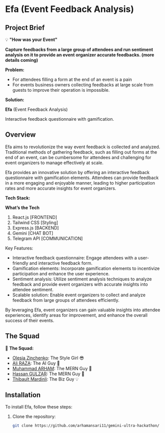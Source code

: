 # Efa (Event Feedback Analysis)

## Project Brief

💡 **"How was your Event"**

**Capture feedbacks from a large group of attendees and run sentiment analysis on it to provide an event organizer accurate feedbacks. (more details coming)**

**Problem:**

- For attendees filling a form at the end of an event is a pain
- For events business owners collecting feedbacks at large scale from guests to improve their operation is impossible.

**Solution:**

**Efa** (Event Feedback Analysis)

Interactive feedback questionnaire with gamification.

## Overview

Efa aims to revolutionize the way event feedback is collected and analyzed. Traditional methods of gathering feedback, such as filling out forms at the end of an event, can be cumbersome for attendees and challenging for event organizers to manage effectively at scale.

Efa provides an innovative solution by offering an interactive feedback questionnaire with gamification elements. Attendees can provide feedback in a more engaging and enjoyable manner, leading to higher participation rates and more accurate insights for event organizers.

**Tech Stack:**

**What’s the Tech**

1. React.js [FRONTEND]
2. Tailwind CSS [Styling]
3. Express.js [BACKEND]
4. Gemini [CHAT BOT]
5. Telegram API [COMMUNICATION]

Key Features:
- Interactive feedback questionnaire: Engage attendees with a user-friendly and interactive feedback form.
- Gamification elements: Incorporate gamification elements to incentivize participation and enhance the user experience.
- Sentiment analysis: Utilize sentiment analysis techniques to analyze feedback and provide event organizers with accurate insights into attendee sentiment.
- Scalable solution: Enable event organizers to collect and analyze feedback from large groups of attendees efficiently.

By leveraging Efa, event organizers can gain valuable insights into attendee experiences, identify areas for improvement, and enhance the overall success of their events.

## The Squad

👥 **The Squad:**

- [Olesia Zinchenko](https://www.linkedin.com/in/olesiazinchenko/): The Style Girl 😎
- [Ali RAZA](https://www.linkedin.com/in/ali-raza-147785267/): The AI Guy 🤖
- [Muhammad ARHAM](https://www.linkedin.com/in/arhamansari12/): The MERN Guy 👾
- [Hassan GULZAR](https://www.linkedin.com/in/hassan-gulzar-256292267/): The MERN Guy 👾
- [Thibault Mardinli](https://www.linkedin.com/in/eventsandai/): The Biz Guy 💡

## Installation

To install Efa, follow these steps:

1. Clone the repository:
   ```bash
   git clone https://github.com/arhamansari11/gemini-ultra-hackathon/

